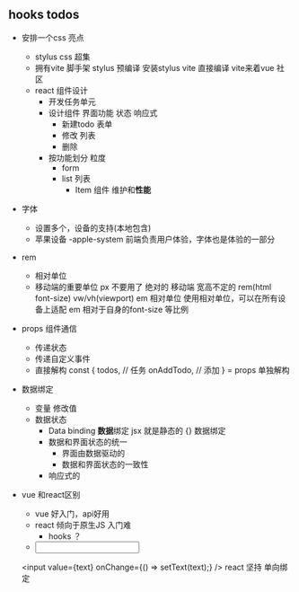 ## hooks todos

- 安排一个css 亮点
    - stylus
        css 超集
    - 拥有vite 脚手架
        stylus 预编译 安装stylus vite 直接编译
        vite来着vue 社区
    - react 组件设计
        - 开发任务单元
        - 设计组件
            界面功能 状态 响应式
            - 新建todo 表单
            - 修改 列表 
            - 删除
        - 按功能划分 粒度
            - form
            - list 列表
                - Item 组件 维护和**性能**

- 字体
    - 设置多个，设备的支持(本地包含)
    - 苹果设备 -apple-system  前端负责用户体验，字体也是体验的一部分
- rem
    - 相对单位
    - 移动端的重要单位 px 不要用了 绝对的
        移动端 宽高不定的 rem(html font-size) vw/vh(viewport)  em  相对单位
        使用相对单位，可以在所有设备上适配
        em 相对于自身的font-size 等比例

- props  组件通信
    - 传递状态
    - 传递自定义事件
    - 直接解构
        const {
            todos, // 任务
            onAddTodo, // 添加
        } = props 单独解构

- 数据绑定
    - 变量 修改值
    - 数据状态
        - Data binding **数据**绑定  jsx 就是静态的
        {} 数据绑定
        - 数据和界面状态的统一 
            - 界面由数据驱动的
            - 数据和界面状态的一致性
        - 响应式的 

- vue 和react区别
    - vue 好入门，api好用
    - react 倾向于原生JS  入门难
        - hooks ？
    - <input v-model="text" />
    <input value={text} onChange={() => setText(text);} />
    react 坚持 单向绑定    